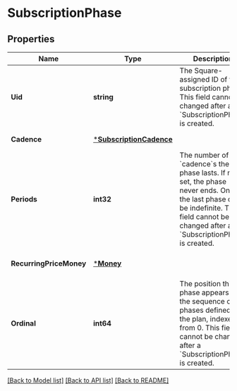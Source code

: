 # SubscriptionPhase

## Properties
Name | Type | Description | Notes
------------ | ------------- | ------------- | -------------
**Uid** | **string** | The Square-assigned ID of the subscription phase. This field cannot be changed after a &#x60;SubscriptionPhase&#x60; is created. | [optional] [default to null]
**Cadence** | [***SubscriptionCadence**](SubscriptionCadence.md) |  | [default to null]
**Periods** | **int32** | The number of &#x60;cadence&#x60;s the phase lasts. If not set, the phase never ends. Only the last phase can be indefinite. This field cannot be changed after a &#x60;SubscriptionPhase&#x60; is created. | [optional] [default to null]
**RecurringPriceMoney** | [***Money**](Money.md) |  | [optional] [default to null]
**Ordinal** | **int64** | The position this phase appears in the sequence of phases defined for the plan, indexed from 0. This field cannot be changed after a &#x60;SubscriptionPhase&#x60; is created. | [optional] [default to null]

[[Back to Model list]](../README.md#documentation-for-models) [[Back to API list]](../README.md#documentation-for-api-endpoints) [[Back to README]](../README.md)

